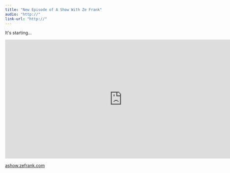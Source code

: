 ```yaml
---
title: "New Episode of A Show With Ze Frank"
audio: "http://"
link-url: "http://"
---
```

<p>It's starting...</p>
<p><iframe width="759" height="386" src="http://www.youtube.com/embed/RYlCVwxoL_g" frameborder="0" allowfullscreen></iframe></p>
<p><a href="http://ashow.zefrank.com">ashow.zefrank.com</a></p>
